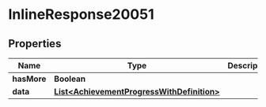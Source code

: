 

# InlineResponse20051

## Properties

Name | Type | Description | Notes
------------ | ------------- | ------------- | -------------
**hasMore** | **Boolean** |  | 
**data** | [**List&lt;AchievementProgressWithDefinition&gt;**](AchievementProgressWithDefinition.md) |  | 



